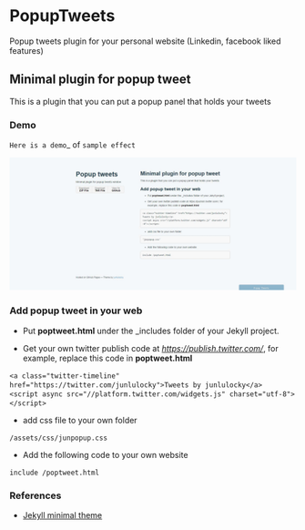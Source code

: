 # PopupTweets

Popup tweets plugin for your personal website (Linkedin, facebook liked features)

## Minimal plugin for popup tweet
This is a plugin that you can put a popup panel that holds your tweets

### Demo

`Here is a demo`_ of `sample effect` 

![Demo](/demo/web.gif)

### Add popup tweet in your web 

- Put **poptweet.html** under the _includes folder of your Jekyll project.

- Get your own twitter publish code at *https://publish.twitter.com/*, for example, replace this code in **poptweet.html**

```
<a class="twitter-timeline" href="https://twitter.com/junlulocky">Tweets by junlulocky</a> 
<script async src="//platform.twitter.com/widgets.js" charset="utf-8"></script>
```

- add css file to your own folder

```
/assets/css/junpopup.css
```
    
- Add the following code to your own website

```
include /poptweet.html 
```

### References

- [Jekyll minimal theme](https://github.com/pages-themes/minimal)
